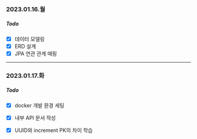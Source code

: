 ### 2023.01.16.월

##### Todo
- [x]  데이터 모델링
- [x]  ERD 설계
- [x]  JPA 연관 관계 매핑

---

### 2023.01.17.화

##### Todo 
- [x]  docker 개발 환경 세팅
- [x]  내부 API 문서 작성
- [x]  UUID와 increment PK의 차이 학습


